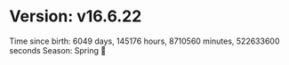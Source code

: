 # Version: v16.6.22
Time since birth: 6049 days, 145176 hours, 8710560 minutes, 522633600 seconds
Season: Spring 🌸
